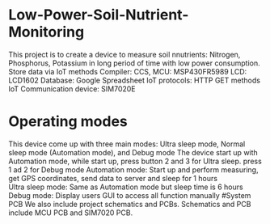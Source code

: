 # Low-Power-Soil-Nutrient-Monitoring
This project is to create a device to measure soil nnutrients: Nitrogen, Phosphorus, Potassium in long period of time with low power consumption. Store data via IoT methods
Compiler: CCS, MCU: MSP430FR5989
LCD: LCD1602
Database: Google Spreadsheet
IoT protocols: HTTP GET methods
IoT Communication device: SIM7020E
# Operating modes
This device come up with three main modes: Ultra sleep mode, Normal sleep mode (Automation mode), and Debug mode
The device start up with Automation mode, while start up, press button 2 and 3 for Ultra sleep. press 1 ad 2 for Debug mode
Automation mode: Start up and perform measuring, get GPS coordinates, send data to server and sleep for 1 hours\
Ultra sleep mode: Same as Automation mode but sleep time is 6 hours
Debug mode: Display users GUI to access all function manually
#System PCB
We also include project schematics and PCBs. Schematics and PCB include MCU PCB and SIM7020 PCB.
